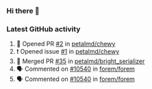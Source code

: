 ### Hi there 👋


### Latest GitHub activity
<!--START_SECTION:activity-->
1. 💪 Opened PR [#2](https://github.com/petalmd/chewy/pull/2) in [petalmd/chewy](https://github.com/petalmd/chewy)
2. ❗️ Opened issue [#1](https://github.com/petalmd/chewy/issues/1) in [petalmd/chewy](https://github.com/petalmd/chewy)
3. 🎉 Merged PR [#35](https://github.com/petalmd/bright_serializer/pull/35) in [petalmd/bright_serializer](https://github.com/petalmd/bright_serializer)
4. 🗣 Commented on [#10540](https://github.com/forem/forem/issues/10540) in [forem/forem](https://github.com/forem/forem)
5. 🗣 Commented on [#10540](https://github.com/forem/forem/issues/10540) in [forem/forem](https://github.com/forem/forem)
<!--END_SECTION:activity-->

<!--
**Bhacaz/bhacaz** is a ✨ _special_ ✨ repository because its `README.md` (this file) appears on your GitHub profile.

Here are some ideas to get you started:

- 🔭 I’m currently working on ...
- 🌱 I’m currently learning ...
- 👯 I’m looking to collaborate on ...
- 🤔 I’m looking for help with ...
- 💬 Ask me about ...
- 📫 How to reach me: ...
- 😄 Pronouns: ...
- ⚡ Fun fact: ...
-->
